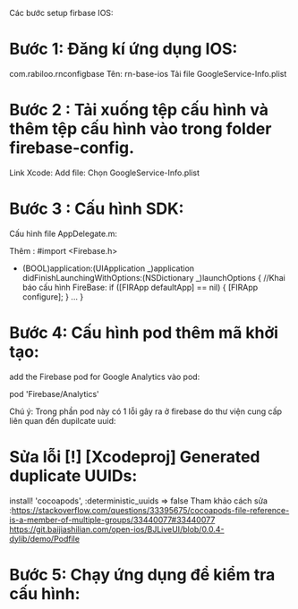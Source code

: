 Các bước setup firbase IOS:

# Bước 1: Đăng kí ứng dụng IOS:

com.rabiloo.rnconfigbase
Tên: rn-base-ios
Tải file GoogleService-Info.plist

# Bước 2 : Tải xuống tệp cấu hình và thêm tệp cấu hình vào trong folder firebase-config.

Link Xcode: Add file: Chọn GoogleService-Info.plist

# Bước 3 : Cấu hình SDK:

Cấu hình file AppDelegate.m:

Thêm :
#import <Firebase.h>

- (BOOL)application:(UIApplication _)application didFinishLaunchingWithOptions:(NSDictionary _)launchOptions {
  //Khai báo cấu hình FireBase:
  if ([FIRApp defaultApp] == nil) {
  [FIRApp configure];
  }
  ...
  }

# Bước 4: Cấu hình pod thêm mã khởi tạo:

add the Firebase pod for Google Analytics vào pod:

pod 'Firebase/Analytics'

Chú ý: Trong phần pod này có 1 lỗi gây ra ở firebase do thư viện cung cấp liên quan đến dupilcate uuid:

# Sửa lỗi [!] [Xcodeproj] Generated duplicate UUIDs:

install! 'cocoapods', :deterministic_uuids => false
Tham khảo cách sửa :https://stackoverflow.com/questions/33395675/cocoapods-file-reference-is-a-member-of-multiple-groups/33440077#33440077
https://git.baijiashilian.com/open-ios/BJLiveUI/blob/0.0.4-dylib/demo/Podfile

# Bước 5: Chạy ứng dụng để kiểm tra cấu hình:
